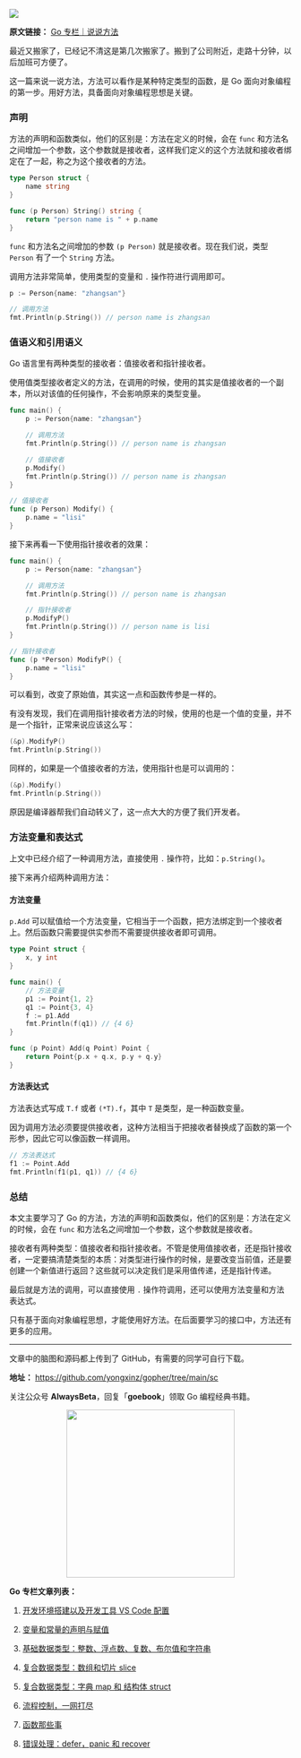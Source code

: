 ![](https://github.com/yongxinz/gopher/blob/main/sc/pic/08_%E6%96%B9%E6%B3%95.png)

**原文链接：** [Go 专栏｜说说方法](https://mp.weixin.qq.com/s/qvFipY0pnmqxok6CVKquvg)

最近又搬家了，已经记不清这是第几次搬家了。搬到了公司附近，走路十分钟，以后加班可方便了。

这一篇来说一说方法，方法可以看作是某种特定类型的函数，是 Go 面向对象编程的第一步。用好方法，具备面向对象编程思想是关键。

### 声明

方法的声明和函数类似，他们的区别是：方法在定义的时候，会在 `func` 和方法名之间增加一个参数，这个参数就是接收者，这样我们定义的这个方法就和接收者绑定在了一起，称之为这个接收者的方法。

```go
type Person struct {
	name string
}

func (p Person) String() string {
	return "person name is " + p.name
}
```

`func` 和方法名之间增加的参数 `(p Person)`  就是接收者。现在我们说，类型 `Person` 有了一个 `String` 方法。

调用方法非常简单，使用类型的变量和 `.` 操作符进行调用即可。

```go
p := Person{name: "zhangsan"}

// 调用方法
fmt.Println(p.String()) // person name is zhangsan
```

### 值语义和引用语义

Go 语言里有两种类型的接收者：值接收者和指针接收者。

使用值类型接收者定义的方法，在调用的时候，使用的其实是值接收者的一个副本，所以对该值的任何操作，不会影响原来的类型变量。

```go
func main() {
	p := Person{name: "zhangsan"}

	// 调用方法
	fmt.Println(p.String()) // person name is zhangsan

	// 值接收者
	p.Modify()
	fmt.Println(p.String()) // person name is zhangsan
}

// 值接收者
func (p Person) Modify() {
	p.name = "lisi"
}
```

接下来再看一下使用指针接收者的效果：

```go
func main() {
	p := Person{name: "zhangsan"}

	// 调用方法
	fmt.Println(p.String()) // person name is zhangsan

	// 指针接收者
	p.ModifyP()
	fmt.Println(p.String()) // person name is lisi
}

// 指针接收者
func (p *Person) ModifyP() {
	p.name = "lisi"
}
```

可以看到，改变了原始值，其实这一点和函数传参是一样的。

有没有发现，我们在调用指针接收者方法的时候，使用的也是一个值的变量，并不是一个指针，正常来说应该这么写：

```go
(&p).ModifyP()
fmt.Println(p.String())
```

同样的，如果是一个值接收者的方法，使用指针也是可以调用的：

```go
(&p).Modify()
fmt.Println(p.String())
```

原因是编译器帮我们自动转义了，这一点大大的方便了我们开发者。

### 方法变量和表达式

上文中已经介绍了一种调用方法，直接使用 `.` 操作符，比如：`p.String()`。

接下来再介绍两种调用方法：

#### 方法变量

`p.Add` 可以赋值给一个方法变量，它相当于一个函数，把方法绑定到一个接收者上。然后函数只需要提供实参而不需要提供接收者即可调用。

```go
type Point struct {
	x, y int
}

func main() {
	// 方法变量
	p1 := Point{1, 2}
	q1 := Point{3, 4}
	f := p1.Add
	fmt.Println(f(q1)) // {4 6}
}

func (p Point) Add(q Point) Point {
	return Point{p.x + q.x, p.y + q.y}
}
```

#### 方法表达式

方法表达式写成 `T.f` 或者 `(*T).f`，其中 `T` 是类型，是一种函数变量。

因为调用方法必须要提供接收者，这种方法相当于把接收者替换成了函数的第一个形参，因此它可以像函数一样调用。

```go
// 方法表达式
f1 := Point.Add
fmt.Println(f1(p1, q1)) // {4 6}
```

### 总结

本文主要学习了 Go 的方法，方法的声明和函数类似，他们的区别是：方法在定义的时候，会在 `func` 和方法名之间增加一个参数，这个参数就是接收者。

接收者有两种类型：值接收者和指针接收者。不管是使用值接收者，还是指针接收者，一定要搞清楚类型的本质：对类型进行操作的时候，是要改变当前值，还是要创建一个新值进行返回？这些就可以决定我们是采用值传递，还是指针传递。

最后就是方法的调用，可以直接使用 `.` 操作符调用，还可以使用方法变量和方法表达式。

只有基于面向对象编程思想，才能使用好方法。在后面要学习的接口中，方法还有更多的应用。

---

文章中的脑图和源码都上传到了 GitHub，有需要的同学可自行下载。

**地址：** https://github.com/yongxinz/gopher/tree/main/sc

关注公众号 **AlwaysBeta**，回复「**goebook**」领取 Go 编程经典书籍。

<center class="half">
    <img src="https://github.com/yongxinz/gopher/blob/main/alwaysbeta.JPG" width="300"/>
</center>

**Go 专栏文章列表：**

1. [开发环境搭建以及开发工具 VS Code 配置](<https://github.com/yongxinz/gopher/blob/main/sc/00-%E5%BC%80%E5%8F%91%E7%8E%AF%E5%A2%83%E6%90%AD%E5%BB%BA%E4%BB%A5%E5%8F%8A%E5%BC%80%E5%8F%91%E5%B7%A5%E5%85%B7%20VS%20Code%20%E9%85%8D%E7%BD%AE.md>)

2. [变量和常量的声明与赋值](<https://github.com/yongxinz/gopher/blob/main/sc/01-%E5%8F%98%E9%87%8F%E5%92%8C%E5%B8%B8%E9%87%8F%E7%9A%84%E5%A3%B0%E6%98%8E%E4%B8%8E%E8%B5%8B%E5%80%BC.md>)

3. [基础数据类型：整数、浮点数、复数、布尔值和字符串](<https://github.com/yongxinz/gopher/blob/main/sc/02-%E5%9F%BA%E7%A1%80%E6%95%B0%E6%8D%AE%E7%B1%BB%E5%9E%8B%EF%BC%9A%E6%95%B4%E6%95%B0%E3%80%81%E6%B5%AE%E7%82%B9%E6%95%B0%E3%80%81%E5%A4%8D%E6%95%B0%E3%80%81%E5%B8%83%E5%B0%94%E5%80%BC%E5%92%8C%E5%AD%97%E7%AC%A6%E4%B8%B2.md>)

4. [复合数据类型：数组和切片 slice](<https://github.com/yongxinz/gopher/blob/main/sc/03-%E5%A4%8D%E5%90%88%E6%95%B0%E6%8D%AE%E7%B1%BB%E5%9E%8B%EF%BC%9A%E6%95%B0%E7%BB%84%E5%92%8C%E5%88%87%E7%89%87%20slice.md>)

5. [复合数据类型：字典 map 和 结构体 struct](<https://github.com/yongxinz/gopher/blob/main/sc/04-%E5%A4%8D%E5%90%88%E6%95%B0%E6%8D%AE%E7%B1%BB%E5%9E%8B%EF%BC%9A%E5%AD%97%E5%85%B8%20map%20%E5%92%8C%20%E7%BB%93%E6%9E%84%E4%BD%93%20struct.md>)
6. [流程控制，一网打尽](<https://github.com/yongxinz/gopher/blob/main/sc/05-%E6%B5%81%E7%A8%8B%E6%8E%A7%E5%88%B6%EF%BC%8C%E4%B8%80%E7%BD%91%E6%89%93%E5%B0%BD.md>)
7. [函数那些事](<https://github.com/yongxinz/gopher/blob/main/sc/06-%E5%87%BD%E6%95%B0%E9%82%A3%E4%BA%9B%E4%BA%8B.md>)
8. [错误处理：defer，panic 和 recover](<https://github.com/yongxinz/gopher/blob/main/sc/07-%E9%94%99%E8%AF%AF%E5%A4%84%E7%90%86%EF%BC%9Adefer%EF%BC%8Cpanic%20%E5%92%8C%20recover.md>)